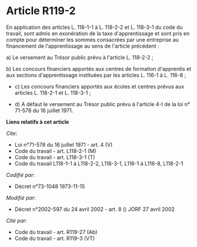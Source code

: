 # Article R119-2

En application des articles L. 118-1-1 à L. 118-2-2 et L. 118-3-1 du code du travail, sont admis en exonération de la taxe
d'apprentissage et sont pris en compte pour déterminer les sommes consacrées par une entreprise au financement de
l'apprentissage au sens de l'article précédent :

a) Le versement au Trésor public prévu à l'article L. 118-2-2 ;

b) Les concours financiers apportés aux centres de formation d'apprentis et aux sections d'apprentissage instituées par les
articles L. 116-1 à L. 116-8 ;

- c) Les concours financiers apportés aux écoles et centres prévus aux articles L. 118-2-1 et L. 118-3-1 ;

- d) A défaut le versement au Trésor public prévu à l'article 4-I de la loi n° 71-578 du 16 juillet 1971.

**Liens relatifs à cet article**

_Cite_:

  - Loi n°71-578 du 16 juillet 1971 - art. 4 (V)
  - Code du travail - art. L118-2-1 (M)
  - Code du travail - art. L118-3-1 (T)
  - Code du travail L118-1-1 à L118-2-2, L118-3-1, L116-1 à L116-8, L118-2-1

_Codifié par_:

  - Décret n°73-1048 1973-11-15

_Modifié par_:

  - Décret n°2002-597 du 24 avril 2002 - art. 8 () JORF 27 avril 2002

_Cité par_:

  - Code du travail - art. R119-27 (Ab)
  - Code du travail - art. R119-3 (VT)
